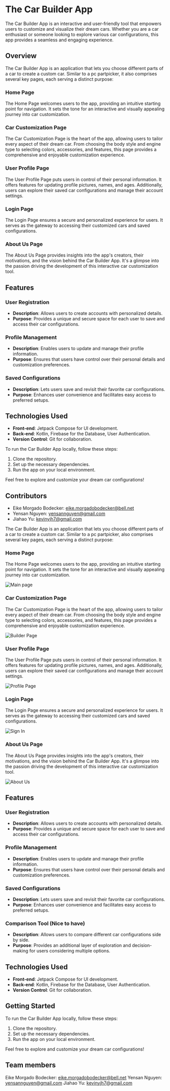 # The Car Builder App

The Car Builder App is an interactive and user-friendly tool that empowers users to customize and visualize their dream cars. Whether you are a car enthusiast or someone looking to explore various car configurations, this app provides a seamless and engaging experience.

## Overview

The Car Builder App is an application that lets you choose different parts of a car to create a custom car. Similar to a pc partpicker, it also comprises several key pages, each serving a distinct purpose:

### Home Page

The Home Page welcomes users to the app, providing an intuitive starting point for navigation. It sets the tone for an interactive and visually appealing journey into car customization.

### Car Customization Page

The Car Customization Page is the heart of the app, allowing users to tailor every aspect of their dream car. From choosing the body style and engine type to selecting colors, accessories, and features, this page provides a comprehensive and enjoyable customization experience.

### User Profile Page

The User Profile Page puts users in control of their personal information. It offers features for updating profile pictures, names, and ages. Additionally, users can explore their saved car configurations and manage their account settings.

### Login Page

The Login Page ensures a secure and personalized experience for users. It serves as the gateway to accessing their customized cars and saved configurations.

### About Us Page

The About Us Page provides insights into the app's creators, their motivations, and the vision behind the Car Builder App. It's a glimpse into the passion driving the development of this interactive car customization tool.

## Features

### User Registration

- **Description**: Allows users to create accounts with personalized details.
- **Purpose**: Provides a unique and secure space for each user to save and access their car configurations.

### Profile Management

- **Description**: Enables users to update and manage their profile information.
- **Purpose**: Ensures that users have control over their personal details and customization preferences.

### Saved Configurations

- **Description**: Lets users save and revisit their favorite car configurations.
- **Purpose**: Enhances user convenience and facilitates easy access to preferred setups.

## Technologies Used

- **Front-end**: Jetpack Compose for UI development.
- **Back-end**: Kotlin, Firebase for the Database, User Authentication.
- **Version Control**: Git for collaboration.

To run the Car Builder App locally, follow these steps:

1. Clone the repository.
2. Set up the necessary dependencies.
3. Run the app on your local environment.

Feel free to explore and customize your dream car configurations!

## Contributors

-  Eike Morgado Bodecker: eike.morgadobodecker@bell.net
-  Yensan Nguyen: yensannguyen@gmail.com
-  Jiahao Yu: kevinyjh7@gmail.com

The Car Builder App is an application that lets you choose different parts of a car to create a custom car. Similar to a pc partpicker, also comprises several key pages, each serving a distinct purpose:

### Home Page

The Home Page welcomes users to the app, providing an intuitive starting point for navigation. It sets the tone for an interactive and visually appealing journey into car customization.

![Main page](https://github.com/EikeMB/AppDev2_Project/blob/main/assets/images/MainPage.png)

### Car Customization Page

The Car Customization Page is the heart of the app, allowing users to tailor every aspect of their dream car. From choosing the body style and engine type to selecting colors, accessories, and features, this page provides a comprehensive and enjoyable customization experience.

![Builder Page](https://github.com/EikeMB/AppDev2_Project/blob/main/assets/images/BuilderPage.png)

### User Profile Page

The User Profile Page puts users in control of their personal information. It offers features for updating profile pictures, names, and ages. Additionally, users can explore their saved car configurations and manage their account settings.

![Profile Page](https://github.com/EikeMB/AppDev2_Project/blob/main/assets/images/ProfilePage.png)

### Login Page

The Login Page ensures a secure and personalized experience for users. It serves as the gateway to accessing their customized cars and saved configurations.

![Sign In](https://github.com/EikeMB/AppDev2_Project/blob/main/assets/images/SignInPage.png)

### About Us Page

The About Us Page provides insights into the app's creators, their motivations, and the vision behind the Car Builder App. It's a glimpse into the passion driving the development of this interactive car customization tool.

![About Us](https://github.com/EikeMB/AppDev2_Project/blob/main/assets/images/AboutUsPage.png)

## Features

### User Registration

- **Description**: Allows users to create accounts with personalized details.
- **Purpose**: Provides a unique and secure space for each user to save and access their car configurations.

### Profile Management

- **Description**: Enables users to update and manage their profile information.
- **Purpose**: Ensures that users have control over their personal details and customization preferences.

### Saved Configurations

- **Description**: Lets users save and revisit their favorite car configurations.
- **Purpose**: Enhances user convenience and facilitates easy access to preferred setups.

### Comparison Tool (Nice to have)

- **Description**: Allows users to compare different car configurations side by side.
- **Purpose**: Provides an additional layer of exploration and decision-making for users considering multiple options.

## Technologies Used

- **Front-end**: Jetpack Compose for UI development.
- **Back-end**: Kotlin, Firebase for the Database, User Authentication.
- **Version Control**: Git for collaboration.

## Getting Started

To run the Car Builder App locally, follow these steps:

1. Clone the repository.
2. Set up the necessary dependencies.
3. Run the app on your local environment.

Feel free to explore and customize your dream car configurations!

## Team members
Eike Morgado Bodecker: eike.morgadobodecker@bell.net
Yensan Nguyen: yensannguyen@gmail.com
Jiahao Yu: kevinyjh7@gmail.com
